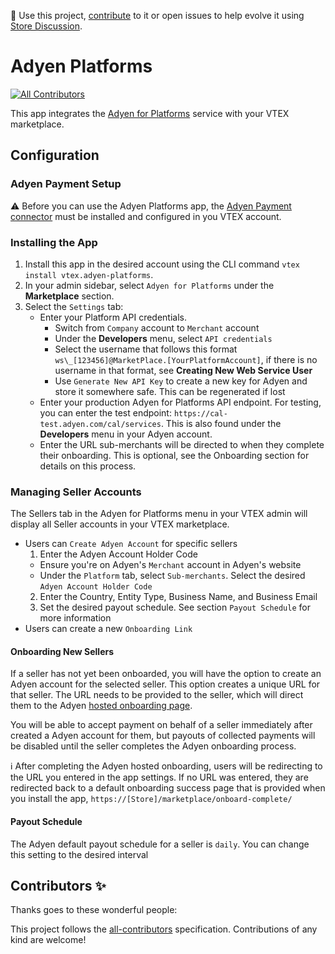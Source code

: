 📢 Use this project, [contribute](https://github.com/vtex-apps/connector-adyen) to it or open issues to help evolve it using [Store Discussion](https://github.com/vtex-apps/store-discussion).

# Adyen Platforms

<!-- DOCS-IGNORE:start -->
<!-- ALL-CONTRIBUTORS-BADGE:START - Do not remove or modify this section -->

[![All Contributors](https://img.shields.io/badge/all_contributors-0-orange.svg?style=flat-square)](#contributors-)

<!-- ALL-CONTRIBUTORS-BADGE:END -->
<!-- DOCS-IGNORE:end -->

This app integrates the [Adyen for Platforms](https://docs.adyen.com/platforms) service with your VTEX marketplace.

## Configuration

### Adyen Payment Setup

⚠️ Before you can use the Adyen Platforms app, the [Adyen Payment connector](https://github.com/vtex-apps/connector-adyen) must be installed and configured in you VTEX account.

### Installing the App

1. Install this app in the desired account using the CLI command `vtex install vtex.adyen-platforms`.
2. In your admin sidebar, select `Adyen for Platforms` under the **Marketplace** section.
3. Select the `Settings` tab:
   - Enter your Platform API credentials.
      - Switch from `Company` account to `Merchant` account
      - Under the **Developers** menu, select `API credentials`
      - Select the username that follows this format `ws\_[123456]@MarketPlace.[YourPlatformAccount]`, if there is no username in that format, see **Creating New Web Service User**
      - Use `Generate New API Key` to create a new key for Adyen and store it somewhere safe. This can be regenerated if lost
   - Enter your production Adyen for Platforms API endpoint. For testing, you can enter the test endpoint: `https://cal-test.adyen.com/cal/services`. This is also found under the **Developers** menu in your Adyen account.
   - Enter the URL sub-merchants will be directed to when they complete their onboarding. This is optional, see the Onboarding section for details on this process.

### Managing Seller Accounts

The Sellers tab in the Adyen for Platforms menu in your VTEX admin will display all Seller accounts in your VTEX marketplace.
- Users can `Create Adyen Account` for specific sellers
  1. Enter the Adyen Account Holder Code
    - Ensure you're on Adyen's `Merchant` account in Adyen's website
    - Under the `Platform` tab, select `Sub-merchants`. Select the desired `Adyen Account Holder Code`
  2. Enter the Country, Entity Type, Business Name, and Business Email
  3. Set the desired payout schedule. See section `Payout Schedule` for more information
- Users can create a new `Onboarding Link`

#### Onboarding New Sellers

If a seller has not yet been onboarded, you will have the option to create an Adyen account for the selected seller. This option creates a unique URL for that seller. The URL needs to be provided to the seller, which will direct them to the Adyen [hosted onboarding page](https://docs.adyen.com/platforms/hosted-onboarding-page).

You will be able to accept payment on behalf of a seller immediately after created a Adyen account for them, but payouts of collected payments will be disabled until the seller completes the Adyen onboarding process.

ℹ️ After completing the Adyen hosted onboarding, users will be redirecting to the URL you entered in the app settings. If no URL was entered, they are redirected back to a default onboarding success page that is provided when you install the app, `https://[Store]/marketplace/onboard-complete/`

#### Payout Schedule

The Adyen default payout schedule for a seller is `daily`. You can change this setting to the desired interval

<!-- DOCS-IGNORE:start -->

## Contributors ✨

Thanks goes to these wonderful people:

<!-- ALL-CONTRIBUTORS-LIST:START - Do not remove or modify this section -->
<!-- prettier-ignore-start -->
<!-- markdownlint-disable -->
<!-- markdownlint-enable -->
<!-- prettier-ignore-end -->

<!-- ALL-CONTRIBUTORS-LIST:END -->

This project follows the [all-contributors](https://github.com/all-contributors/all-contributors) specification. Contributions of any kind are welcome!

<!-- DOCS-IGNORE:end -->
